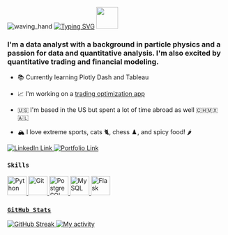 ![waving_hand](https://user-images.githubusercontent.com/18350557/176309783-0785949b-9127-417c-8b55-ab5a4333674e.gif)
<a href="https://git.io/typing-svg"><img src="https://readme-typing-svg.herokuapp.com?font=Fira+Code&weight=200&size=24&duration=4000&pause=1500&multiline=true&width=900&lines=Hello+World!+This+is+Mitchell+%7C++Welcome+to+my+GitHub+profile" alt="Typing SVG"/></a>
<img src=https://media.giphy.com/media/du3J3cXyzhj75IOgvA/giphy.gif width="50"/>

### I'm a data analyst with a background in particle physics and a passion for data and quantitative analysis. I'm also excited by quantitative trading and financial modeling. 

* 📚 Currently learning Plotly Dash and Tableau 

* 📈 I'm working on a [trading optimization app](https://backtest.fi)

* 🇺🇸 I'm based in the US but spent a lot of time abroad as well 🇨🇭🇲🇽 🇦🇱

* 🏔️ I love extreme sports, cats 🐈, chess ♟️, and spicy food! 🌶️

<div id="badges">
    <a href="https://www.linkedin.com/in/mitchell-medeiros/">
    <img src="https://img.shields.io/badge/LinkedIn-blue?style=for-the-badge&logo=linkedin&logoColor=white" alt="LinkedIn Link"/>
    </a>
    <a href="https://mitchm.net/">
    <img src="https://img.shields.io/badge/Portfolio-dda703?style=for-the-badge&logo=About&logoColor=white" alt="Portfolio Link"/>
    </a>
</div>
  
### `Skills`

<p align="left"> 
<a href="https://www.python.org/" target="_blank" rel="noreferrer"> 
<img src="https://raw.githubusercontent.com/danielcranney/readme-generator/main/public/icons/skills/python-colored.svg" width="44" height="44" alt="Python">
</a> 

<a href="https://git-scm.com/" target="_blank" rel="noreferrer">
<img src="https://raw.githubusercontent.com/danielcranney/readme-generator/main/public/icons/skills/git-colored.svg" width="44" height="44" alt="Git">
</a>

<a href="https://www.postgresql.org/" target="_blank" rel="noreferrer">
<img src="https://raw.githubusercontent.com/danielcranney/readme-generator/main/public/icons/skills/postgresql-colored.svg" width="44" height="44" alt="PostgreSQL">
</a> 
  
<a href="https://www.mysql.com/" target="_blank" rel="noreferrer">
<img src="https://raw.githubusercontent.com/danielcranney/readme-generator/main/public/icons/skills/mysql-colored.svg" width="44" height="44" alt="MySQL">
</a> 
  
<a href="https://flask.palletsprojects.com/en/2.0.x/" target="_blank" rel="noreferrer">
<img src="https://raw.githubusercontent.com/danielcranney/readme-generator/main/public/icons/skills/flask-colored.svg" width="44" height="44" alt="Flask"> 
</p>

### `GitHub Stats`

![GitHub Streak](https://streak-stats.demolab.com/?user=mitchmedeiros&theme=react)
![My activity](https://github-readme-activity-graph.cyclic.app/graph?username=mitchmedeiros&theme=react-dark)
